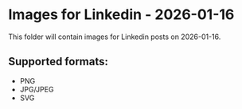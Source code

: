 # Images for Linkedin - 2026-01-16

This folder will contain images for Linkedin posts on 2026-01-16.

## Supported formats:
- PNG
- JPG/JPEG
- SVG
